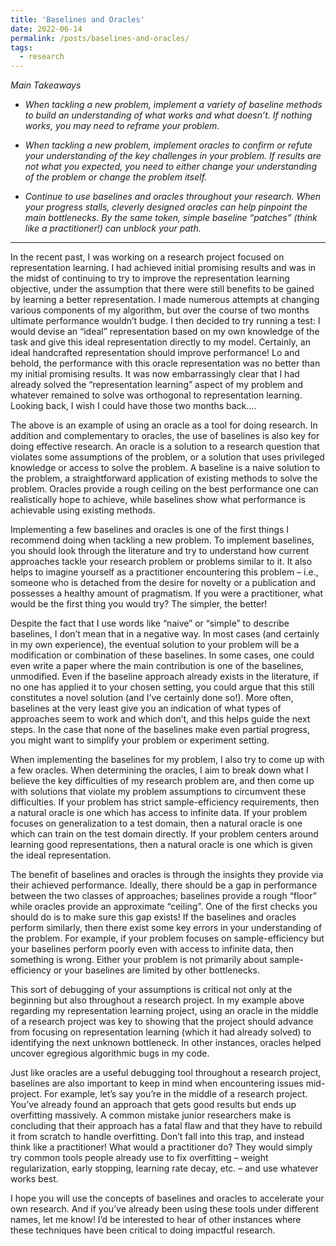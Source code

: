 ```yaml
---
title: 'Baselines and Oracles'
date: 2022-06-14
permalink: /posts/baselines-and-oracles/
tags:
  - research
---
```


*Main Takeaways*

- *When tackling a new problem, implement a variety of baseline methods to build an understanding of what works and what doesn’t. If nothing works, you may need to reframe your problem.*

- *When tackling a new problem, implement oracles to confirm or refute your understanding of the key challenges in your problem. If results are not what you expected, you need to either change your understanding of the problem or change the problem itself.*

- *Continue to use baselines and oracles throughout your research. When your progress stalls, cleverly designed oracles can help pinpoint the main bottlenecks. By the same token, simple baseline “patches” (think like a practitioner!) can unblock your path.*

---

In the recent past, I was working on a research project focused on representation learning. I had achieved initial promising results and was in the midst of continuing to try to improve the representation learning objective, under the assumption that there were still benefits to be gained by learning a better representation. I made numerous attempts at changing various components of my algorithm, but over the course of two months ultimate performance wouldn’t budge. I then decided to try running a test: I would devise an “ideal” representation based on my own knowledge of the task and give this ideal representation directly to my model. Certainly, an ideal handcrafted representation should improve performance! Lo and behold, the performance with this oracle representation was no better than my initial promising results. It was now embarrassingly clear that I had already solved the “representation learning” aspect of my problem and whatever remained to solve was orthogonal to representation learning. Looking back, I wish I could have those two months back....

The above is an example of using an oracle as a tool for doing research. In addition and complementary to oracles, the use of baselines is also key for doing effective research. An oracle is a solution to a research question that violates some assumptions of the problem, or a solution that uses privileged knowledge or access to solve the problem. A baseline is a naive solution to the problem, a straightforward application of existing methods to solve the problem. Oracles provide a rough ceiling on the best performance one can realistically hope to achieve, while baselines show what performance is achievable using existing methods.

Implementing a few baselines and oracles is one of the first things I recommend doing when tackling a new problem. To implement baselines, you should look through the literature and try to understand how current approaches tackle your research problem or problems similar to it. It also helps to imagine yourself as a practitioner encountering this problem – i.e., someone who is detached from the desire for novelty or a publication and possesses a healthy amount of pragmatism. If you were a practitioner, what would be the first thing you would try? The simpler, the better!

Despite the fact that I use words like “naive” or “simple” to describe baselines, I don’t mean that in a negative way. In most cases (and certainly in my own experience), the eventual solution to your problem will be a modification or combination of these baselines. In some cases, one could even write a paper where the main contribution is one of the baselines, unmodified. Even if the baseline approach already exists in the literature, if no one has applied it to your chosen setting, you could argue that this still constitutes a novel solution (and I’ve certainly done so!). More often, baselines at the very least give you an indication of what types of approaches seem to work and which don’t, and this helps guide the next steps. In the case that none of the baselines make even partial progress, you might want to simplify your problem or experiment setting.

When implementing the baselines for my problem, I also try to come up with a few oracles. When determining the oracles, I aim to break down what I believe the key difficulties of my research problem are, and then come up with solutions that violate my problem assumptions to circumvent these difficulties. If your problem has strict sample-efficiency requirements, then a natural oracle is one which has access to infinite data. If your problem focuses on generalization to a test domain, then a natural oracle is one which can train on the test domain directly. If your problem centers around learning good representations, then a natural oracle is one which is given the ideal representation.

The benefit of baselines and oracles is through the insights they provide via their achieved performance. Ideally, there should be a gap in performance between the two classes of approaches; baselines provide a rough “floor” while oracles provide an approximate “ceiling”. One of the first checks you should do is to make sure this gap exists! If the baselines and oracles perform similarly, then there exist some key errors in your understanding of the problem. For example, if your problem focuses on sample-efficiency but your baselines perform poorly even with access to infinite data, then something is wrong. Either your problem is not primarily about sample-efficiency or your baselines are limited by other bottlenecks. 

This sort of debugging of your assumptions is critical not only at the beginning but also throughout a research project. In my example above regarding my representation learning project, using an oracle in the middle of a research project was key to showing that the project should advance from focusing on representation learning (which it had already solved) to identifying the next unknown bottleneck. In other instances, oracles helped uncover egregious algorithmic bugs in my code. 

Just like oracles are a useful debugging tool throughout a research project, baselines are also important to keep in mind when encountering issues mid-project. For example, let’s say you’re in the middle of a research project. You’ve already found an approach that gets good results but ends up overfitting massively. A common mistake junior researchers make is concluding that their approach has a fatal flaw and that they have to rebuild it from scratch to handle overfitting. Don’t fall into this trap, and instead think like a practitioner! What would a practitioner do? They would simply try common tools people already use to fix overfitting – weight regularization, early stopping, learning rate decay, etc. – and use whatever works best. 

I hope you will use the concepts of baselines and oracles to accelerate your own research. And if you’ve already been using these tools under different names, let me know! I’d be interested to hear of other instances where these techniques have been critical to doing impactful research.
